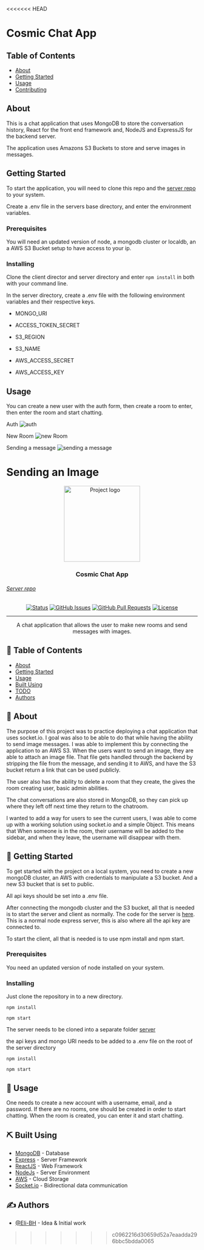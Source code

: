 <<<<<<< HEAD
# Cosmic Chat App

## Table of Contents

- [About](#about)
- [Getting Started](#getting_started)
- [Usage](#usage)
- [Contributing](../CONTRIBUTING.md)

## About <a name = "about"></a>

This is a chat application that uses MongoDB to store the conversation history, React for the front end framework and, NodeJS and ExpressJS for the backend server.

The application uses Amazons S3 Buckets to store and serve images in messages. 

## Getting Started <a name = "getting_started"></a>

To start the application, you will need to clone this repo and the [server repo](https://github.com/Eli-BH/cosmic-chat-server) to your system. 

Create a .env file in the servers base directory, and enter the environment variables.

### Prerequisites

You will need an updated version of node, a mongodb cluster or localdb, an a AWS S3 Bucket setup to have access to your ip.

### Installing

Clone the client director and server directory and enter
`npm install`
in both with your command line.

In the server directory, create a .env file with the following environment variables and their respective keys.

- MONGO_URI
  
- ACCESS_TOKEN_SECRET
  
- S3_REGION
  
- S3_NAME
  
- AWS_ACCESS_SECRET
  
- AWS_ACCESS_KEY
  
## Usage <a name = "usage"></a>

You can create a new user with the auth form, 
then create a room to enter, then enter the room and start chatting. 


Auth
<img src="https://i.imgur.com/uurj3G4.jpg" alt="auth">

New Room
<img src="https://i.imgur.com/SuE7KOg.jpg" alt="new Room">

Sending a message
<img src="https://i.imgur.com/j4zxods.jpg" alt="sending a message">

Sending an Image
<img src="https://i.imgur.com/LUDo7xX.jpg" alt="">
=======
<p align="center">
  <a href="https://cosmic-chatcord.herokuapp.com/" rel="noopener">
 <img width=200px height=200px src="https://i.imgur.com/aQ8DOs3.jpg" alt="Project logo"></a>
</p>

<h3 align="center">Cosmic Chat App</h3>

<a href="https://github.com/Eli-BH/cosmic-chat-server"><h6>Server repo</h6></a>

<div align="center">

[![Status](https://img.shields.io/badge/status-active-success.svg)]()
[![GitHub Issues](https://img.shields.io/github/issues/kylelobo/The-Documentation-Compendium.svg)](https://github.com/kylelobo/The-Documentation-Compendium/issues)
[![GitHub Pull Requests](https://img.shields.io/github/issues-pr/kylelobo/The-Documentation-Compendium.svg)](https://github.com/kylelobo/The-Documentation-Compendium/pulls)
[![License](https://img.shields.io/badge/license-MIT-blue.svg)](/LICENSE)

</div>

---

<p align="center"> A chat application that allows the user to make new rooms and send messages with images.
    <br> 
</p>

## 📝 Table of Contents

- [About](#about)
- [Getting Started](#getting_started)
- [Usage](#usage)
- [Built Using](#built_using)
- [TODO](./TODO.md)
- [Authors](#authors)

## 🧐 About <a name = "about"></a>

The purpose of this project was to practice deploying a chat application that uses socket.io. I goal was also to be
able to do that while having the ability to send image messages. I was able to implement this by connecting the application to an AWS S3. When the users want to send an image, they are able to attach an image file. That file gets handled through the backend by stripping the file from the message, and sending it to AWS, and have the S3 bucket return a link that can be used publicly.

The user also has the ability to delete a room that they create, the gives the room creating user, basic admin abilities.

The chat conversations are also stored in MongoDB, so they can pick up where they left off next time they return to the chatroom.

I wanted to add a way for users to see the current users, I was able to come up with a working solution using socket.io and a simple Object. This means that When someone is in the room, their username will be added to the sidebar, and when they leave, the username will disappear with them.

## 🏁 Getting Started <a name = "getting_started"></a>

To get started with the project on a local system, you need to create a new mongoDB cluster, an AWS with credentials to manipulate a S3 bucket. And a new S3 bucket that is set to public.

All api keys should be set into a .env file.

After connecting the mongodb cluster and the S3 bucket, all that is needed is to start the server and client as normally. The code for the server is [here](https://github.com/Eli-BH/cosmic-chat-server). This is a normal node express server, this is also where all the api key are connected to.

To start the client, all that is needed is to use npm install and npm start.

### Prerequisites

You need an updated version of node installed on your system.

### Installing

Just clone the repository in to a new directory.

```
npm install
```

```
npm start
```

The server needs to be cloned into a separate folder
[server](https://github.com/Eli-BH/cosmic-chat-server)

the api keys and mongo URI needs to be added to a .env file on the root of the server directory

```
npm install
```

```
npm start
```

## 🎈 Usage <a name="usage"></a>

One needs to create a new account with a username, email, and a password.
If there are no rooms, one should be created in order to start chatting.
When the room is created, you can enter it and start chatting.

## ⛏️ Built Using <a name = "built_using"></a>

- [MongoDB](https://www.mongodb.com/) - Database
- [Express](https://expressjs.com/) - Server Framework
- [ReactJS](https://reactjs.org/) - Web Framework
- [NodeJs](https://nodejs.org/en/) - Server Environment
- [AWS](https://aws.amazon.com/) - Cloud Storage
- [Socket.io](https://socket.io/) - Bidirectional data communication

## ✍️ Authors <a name = "authors"></a>

- [@Eli-BH](https://github.com/Eli-BH) - Idea & Initial work
>>>>>>> c0962216d30659d52a7eaadda296bbc5bdda0065
